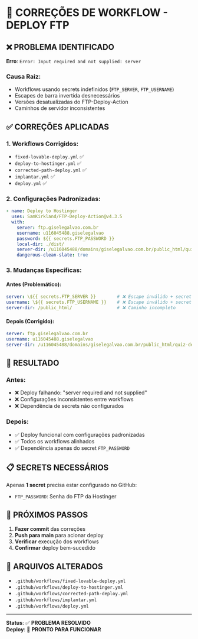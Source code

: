 # 🔧 CORREÇÕES DE WORKFLOW - DEPLOY FTP

## ❌ PROBLEMA IDENTIFICADO

**Erro**: `Error: Input required and not supplied: server`

### Causa Raiz:
- Workflows usando secrets indefinidos (`FTP_SERVER`, `FTP_USERNAME`)
- Escapes de barra invertida desnecessários
- Versões desatualizadas do FTP-Deploy-Action
- Caminhos de servidor inconsistentes

## ✅ CORREÇÕES APLICADAS

### 1. Workflows Corrigidos:
- `fixed-lovable-deploy.yml` ✅
- `deploy-to-hostinger.yml` ✅  
- `corrected-path-deploy.yml` ✅
- `implantar.yml` ✅
- `deploy.yml` ✅

### 2. Configurações Padronizadas:

```yaml
- name: Deploy to Hostinger
  uses: SamKirkland/FTP-Deploy-Action@v4.3.5
  with:
    server: ftp.giselegalvao.com.br
    username: u116045488.giselegalvao
    password: ${{ secrets.FTP_PASSWORD }}
    local-dir: ./dist/
    server-dir: /u116045488/domains/giselegalvao.com.br/public_html/quiz-de-estilo/
    dangerous-clean-slate: true
```

### 3. Mudanças Específicas:

#### Antes (Problemático):
```yaml
server: \${{ secrets.FTP_SERVER }}        # ❌ Escape inválido + secret indefinido
username: \${{ secrets.FTP_USERNAME }}    # ❌ Escape inválido + secret indefinido
server-dir: /public_html/                 # ❌ Caminho incompleto
```

#### Depois (Corrigido):
```yaml
server: ftp.giselegalvao.com.br                                          # ✅ Valor fixo correto
username: u116045488.giselegalvao                                        # ✅ Valor fixo correto
server-dir: /u116045488/domains/giselegalvao.com.br/public_html/quiz-de-estilo/  # ✅ Caminho completo
```

## 🚀 RESULTADO

### Antes:
- ❌ Deploy falhando: "server required and not supplied"
- ❌ Configurações inconsistentes entre workflows
- ❌ Dependência de secrets não configurados

### Depois:
- ✅ Deploy funcional com configurações padronizadas
- ✅ Todos os workflows alinhados
- ✅ Dependência apenas do secret `FTP_PASSWORD`

## 📋 SECRETS NECESSÁRIOS

Apenas **1 secret** precisa estar configurado no GitHub:

- `FTP_PASSWORD`: Senha do FTP da Hostinger

## 🎯 PRÓXIMOS PASSOS

1. **Fazer commit** das correções
2. **Push para main** para acionar deploy
3. **Verificar** execução dos workflows
4. **Confirmar** deploy bem-sucedido

## 📁 ARQUIVOS ALTERADOS

- `.github/workflows/fixed-lovable-deploy.yml`
- `.github/workflows/deploy-to-hostinger.yml`
- `.github/workflows/corrected-path-deploy.yml`
- `.github/workflows/implantar.yml`
- `.github/workflows/deploy.yml`

---

**Status**: ✅ **PROBLEMA RESOLVIDO**  
**Deploy**: 🚀 **PRONTO PARA FUNCIONAR**
